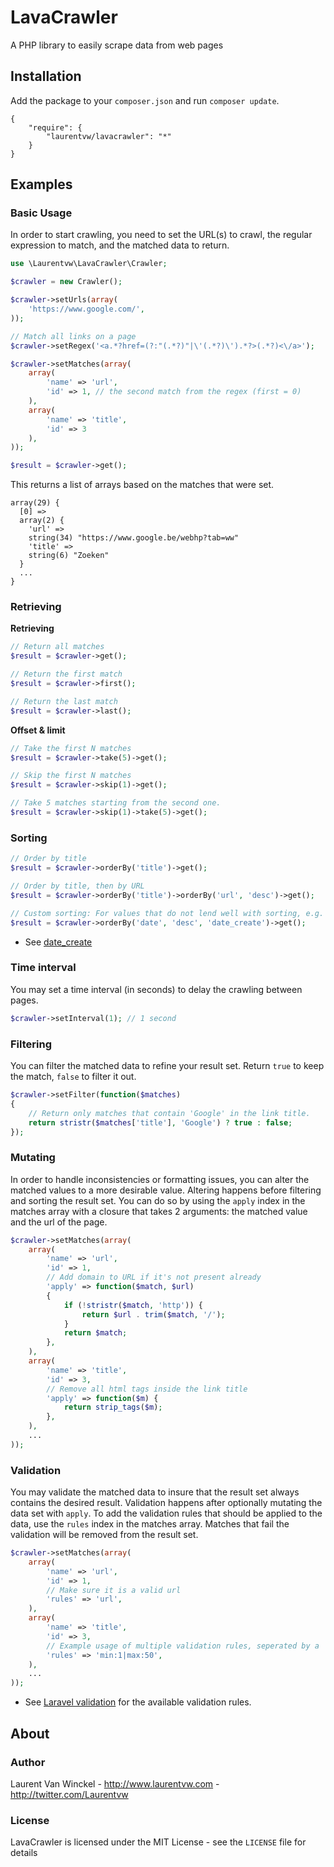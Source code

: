 LavaCrawler
===========

A PHP library to easily scrape data from web pages


Installation
------------

Add the package to your `composer.json` and run `composer update`.

    {
        "require": {
            "laurentvw/lavacrawler": "*"
        }
    }


Examples
--------

### Basic Usage

In order to start crawling, you need to set the URL(s) to crawl, the regular expression to match, and the matched data to return.

```php
use \Laurentvw\LavaCrawler\Crawler;

$crawler = new Crawler();

$crawler->setUrls(array(
    'https://www.google.com/',
));

// Match all links on a page
$crawler->setRegex('<a.*?href=(?:"(.*?)"|\'(.*?)\').*?>(.*?)<\/a>');

$crawler->setMatches(array(
    array(
        'name' => 'url',
        'id' => 1, // the second match from the regex (first = 0)
    ),
    array(
        'name' => 'title',
        'id' => 3
    ),
));

$result = $crawler->get();
```

This returns a list of arrays based on the matches that were set.

    array(29) {
      [0] =>
      array(2) {
        'url' =>
        string(34) "https://www.google.be/webhp?tab=ww"
        'title' =>
        string(6) "Zoeken"
      }
      ...
    }


### Retrieving

**Retrieving**
```php
// Return all matches
$result = $crawler->get();

// Return the first match
$result = $crawler->first();

// Return the last match
$result = $crawler->last();
```

**Offset & limit**
```php
// Take the first N matches
$result = $crawler->take(5)->get();

// Skip the first N matches
$result = $crawler->skip(1)->get();

// Take 5 matches starting from the second one.
$result = $crawler->skip(1)->take(5)->get();
```

### Sorting
```php
// Order by title
$result = $crawler->orderBy('title')->get();

// Order by title, then by URL
$result = $crawler->orderBy('title')->orderBy('url', 'desc')->get();

// Custom sorting: For values that do not lend well with sorting, e.g. dates*.
$result = $crawler->orderBy('date', 'desc', 'date_create')->get();
```
* See [date_create](http://php.net/manual/en/function.date-create.php)

### Time interval

You may set a time interval (in seconds) to delay the crawling between pages.
```php
$crawler->setInterval(1); // 1 second
```

### Filtering

You can filter the matched data to refine your result set. Return `true` to keep the match, `false` to filter it out.
```php
$crawler->setFilter(function($matches)
{
    // Return only matches that contain 'Google' in the link title.
    return stristr($matches['title'], 'Google') ? true : false;
});
```

### Mutating

In order to handle inconsistencies or formatting issues, you can alter the matched values to a more desirable value. Altering happens before filtering and sorting the result set. You can do so by using the `apply` index in the matches array with a closure that takes 2 arguments: the matched value and the url of the page.

```php
$crawler->setMatches(array(
    array(
        'name' => 'url',
        'id' => 1,
        // Add domain to URL if it's not present already
        'apply' => function($match, $url)
        {
            if (!stristr($match, 'http')) {
                return $url . trim($match, '/');
            }
            return $match;
        },
    ),
    array(
        'name' => 'title',
        'id' => 3,
        // Remove all html tags inside the link title
        'apply' => function($m) {
            return strip_tags($m);
        },
    ),
    ...
));
```

### Validation

You may validate the matched data to insure that the result set always contains the desired result. Validation happens after optionally mutating the data set with `apply`. To add the validation rules that should be applied to the data, use the `rules` index in the matches array. Matches that fail the validation will be removed from the result set.

```php
$crawler->setMatches(array(
    array(
        'name' => 'url',
        'id' => 1,
        // Make sure it is a valid url
        'rules' => 'url',
    ),
    array(
        'name' => 'title',
        'id' => 3,
        // Example usage of multiple validation rules, seperated by a |.
        'rules' => 'min:1|max:50',
    ),
    ...
));
```

* See [Laravel validation](http://laravel.com/docs/validation#available-validation-rules) for the available validation rules.

About
-----
### Author

Laurent Van Winckel - <http://www.laurentvw.com> - <http://twitter.com/Laurentvw>

### License

LavaCrawler is licensed under the MIT License - see the `LICENSE` file for details
